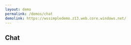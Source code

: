 ```yaml
---
layout: demo
permalink: /demos/chat
demolink: https://wssimpledemo.z13.web.core.windows.net/
---
```


## Chat